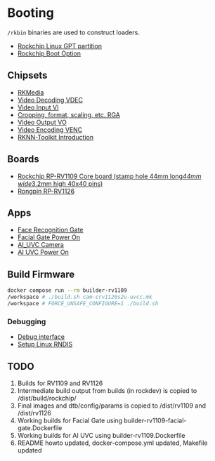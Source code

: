 


# Booting

`/rkbin` binaries are used to construct loaders.

* [Rockchip Linux GPT partition](http://opensource.rock-chips.com/wiki_Partitions)
* [Rockchip Boot Option](http://opensource.rock-chips.com/wiki_Boot_option)


## Chipsets

* [RKMedia](https://wiki.t-firefly.com/en/CAM-C11262U/Rkmedia.html)
* [Video Decoding VDEC]()
* [Video Input VI]()
* [Cropping, format, scaling, etc. RGA]()
* [Video Output VO]()
* [Video Encoding VENC]()
* [RKNN-Toolkit Introduction](https://wiki.t-firefly.com/en/CAM-C11262U/Algorithm_diy.html)


## Boards

* [Rockchip RP-RV1109 Core board (stamp hole 44mm long*44mm wide*3.2mm high 40x40 pins)](http://www.rpdzkj.com/copy_2_1703937_175104_3523609.html)
* [Rongpin RP-RV1126](https://www.alibaba.com/product-detail/Rockchip-RV1126-Development-Board-RV1126-Core_1600223023771.html?spm=a2700.details.0.0.494b5c74IaAKOi)


## Apps

* [Face Recognition Gate](https://wiki.t-firefly.com/en/CAM-C11262U/Application_scenarios.html#face-recognition-gate)
* [Facial Gate Power On](https://wiki.t-firefly.com/en/CAM-C11262U/usage.html#facial-gate)
* [AI_UVC Camera](https://wiki.t-firefly.com/en/CAM-C11262U/Application_scenarios.html#ai-uvc-camera)
* [AI UVC Power On](https://wiki.t-firefly.com/en/CAM-C11262U/usage.html#ai-uvc)


## Build Firmware

```bash
docker compose run --rm builder-rv1109
/workspace # ./build.sh cam-crv1126s2u-uvcc.mk
/workspace # FORCE_UNSAFE_CONFIGURE=1 ./build.sh
```

### Debugging

* [Debug interface](https://wiki.t-firefly.com/en/CAM-C11262U/usage.html#debug-interface)
* [Setup Linux RNDIS](https://wiki.t-firefly.com/en/CAM-C11262U/usage.html#linux-host)



## TODO

1. Builds for RV1109 and RV1126
2. Intermediate build output from builds (in rockdev) is copied to /dist/build/rockchip/
3. Final images and dtb/config/params is copied to /dist/rv1109 and /dist/rv1126
4. Working builds for Facial Gate using builder-rv1109-facial-gate.Dockerfile
5. Working builds for AI UVC using builder-rv1109.Dockerfile
6. README howto updated, docker-compose.yml updated, Makefile updated

